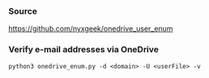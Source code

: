 ### Source
https://github.com/nyxgeek/onedrive_user_enum

### Verify e-mail addresses via OneDrive
```
python3 onedrive_enum.py -d <domain> -U <userFile> -v
```

